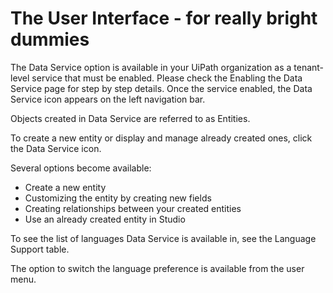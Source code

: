 ﻿---
sidebar_position: 2
---

# The User Interface - for really bright dummies

The Data Service option is available in your UiPath organization as a tenant-level service that must be enabled. Please check the Enabling the Data Service page for step by step details. Once the service enabled, the Data Service icon  appears on the left navigation bar.

Objects created in Data Service are referred to as Entities.

To create a new entity or display and manage already created ones, click the Data Service icon.

Several options become available:

* Create a new entity
* Customizing the entity by creating new fields
* Creating relationships between your created entities
* Use an already created entity in Studio

To see the list of languages Data Service is available in, see the Language Support table.

The option to switch the language preference is available from the user menu.
